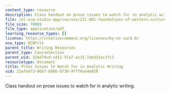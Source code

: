 ```yaml
---
content_type: resource
description: Class handout on prose issues to watch for in analytic writing.
file: /ol-ocw-studio-app/courses/21l-001-foundations-of-western-culture-homer-to-dante-fall-2008/21afed730687608b97369fff6aa4e850_pros_isu_anl_wrt.pdf
file_size: 70889
file_type: application/pdf
learning_resource_types: []
license: https://creativecommons.org/licenses/by-nc-sa/4.0/
ocw_type: OCWFile
parent_title: Writing Resources
parent_type: CourseSection
parent_uid: 324d74cd-cd11-5fa7-ec31-7a6d31ec1fc2
resourcetype: Document
title: Prose Issues to Watch for in Analytic Writing
uid: 21afed73-0687-608b-9736-9fff6aa4e850
---
```

Class handout on prose issues to watch for in analytic writing.
